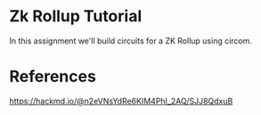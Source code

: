 # Zk Rollup Tutorial

In this assignment we'll build circuits for a ZK Rollup using circom.

# References 

https://hackmd.io/@n2eVNsYdRe6KIM4PhI_2AQ/SJJ8QdxuB
